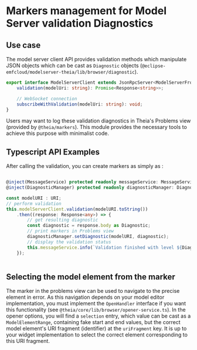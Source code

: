 # Markers management for Model Server validation Diagnostics

## Use case

The model server client API provides validation methods which manipulate JSON objects which can be cast as `Diagnostic` objects (`@eclipse-emfcloud/modelserver-theia/lib/browser/diagnostic`).

```typescript
export interface ModelServerClient extends JsonRpcServer<ModelServerFrontendClient> {
    validation(modelUri: string): Promise<Response<string>>;

    // WebSocket connection
    subscribeWithValidation(modelUri: string): void;
}
```

Users may want to log these validation diagnostics in Theia's Problems view (provided by `@theia/markers`).
This module provides the necessary tools to achieve this purpose with minimalist code.

## Typescript API Examples

After calling the validation, you can create markers as simply as :

```typescript

@inject(MessageService) protected readonly messageService: MessageService;
@inject(DiagnosticManager) protected readonly diagnosticManager: DiagnosticManager;

const modelURI : URI;
// perform validation
this.modelServerClient.validation(modelURI.toString())
    .then((response: Response<any>) => {
        // get resulting diagnostic
        const diagnostic = response.body as Diagnostic;
        // print markers in Problems view
        diagnosticManager.setDiagnostic(modelURI, diagnostic);
        // display the validation status
        this.messageService.info(`Validation finished with level ${Diagnostic.getSeverityLabel(diagnostic)}.`)
    });
            
```

## Selecting the model element from the marker

The marker in the problems view can be used to navigate to the precise element in error.
As this navigation depends on your model editor implementation, you must implement the `OpenHandler` interface if you want this functionality (see `@theia/core/lib/browser/opener-service.ts`).
In the opener options, you will find a `selection` entry, which value can be cast as a `ModelElementRange`, containing fake start and end values, but the correct model element's URI fragment (identifier) at the `uriFragment` key.
It is up to your widget implementation to select the correct element corresponding to this URI fragment.
